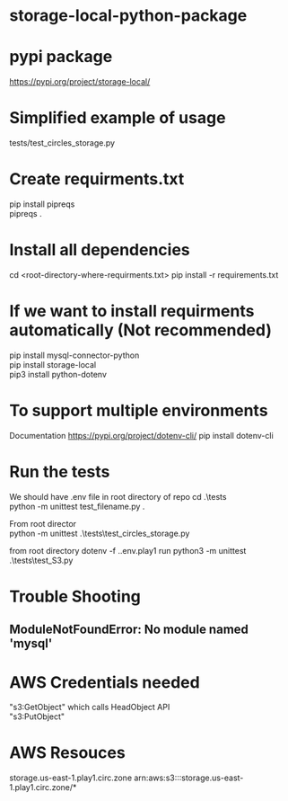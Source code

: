 # storage-local-python-package

# pypi package
https://pypi.org/project/storage-local/<br>

# Simplified example of usage
tests/test_circles_storage.py<br>

# Create requirments.txt
pip install pipreqs<br>
pipreqs .<br>

# Install all dependencies
cd <root-directory-where-requirments.txt>
pip install -r requirements.txt<br>

# If we want to install requirments automatically (Not recommended)
pip install mysql-connector-python<br>
pip install storage-local<br>
pip3 install python-dotenv<br>

# To support multiple environments
Documentation https://pypi.org/project/dotenv-cli/
pip install dotenv-cli

# Run the tests
We should have .env file in root directory of repo
cd .\tests\
python -m unittest test_filename.py .<br>

From root director<br>
python -m unittest .\tests\test_circles_storage.py<br>

from root directory
dotenv -f .\.env.play1 run python3 -m unittest .\tests\test_S3.py


# Trouble Shooting
## ModuleNotFoundError: No module named 'mysql'

# AWS Credentials needed
"s3:GetObject" which calls HeadObject API<br>
"s3:PutObject"<br>

# AWS Resouces
storage.us-east-1.play1.circ.zone	arn:aws:s3:::storage.us-east-1.play1.circ.zone/*<br>
